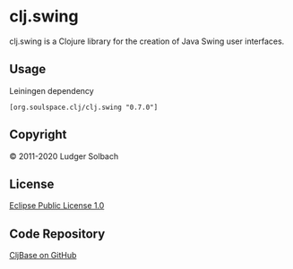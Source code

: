 clj.swing
=========
clj.swing is a Clojure library for the creation of Java Swing user interfaces.


Usage
-----
Leiningen dependency

```
[org.soulspace.clj/clj.swing "0.7.0"]
```

Copyright
---------
© 2011-2020 Ludger Solbach

License
-------
[Eclipse Public License 1.0](http://www.eclipse.org/legal/epl-v10.html)

Code Repository
---------------
[CljBase on GitHub](https://github.com/lsolbach/CljBase)
